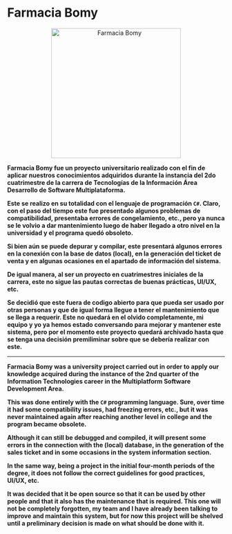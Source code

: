 # Farmacia Bomy
<p align="center">
  <img height="300em" src="https://raw.githubusercontent.com/FabianHMzz/farmacia-bomy/main/Farmacia%20Bomy/Resources/losrobles2_g.png" alt="Farmacia Bomy" />
</p>

**Farmacia Bomy fue un proyecto universitario realizado con el fin de aplicar nuestros conocimientos adquiridos durante la instancia del 2do cuatrimestre de la carrera de Tecnologías de la Información Área Desarrollo de Software Multiplataforma.**

**Este se realizo en su totalidad con el lenguaje de programación <code>C#</code>. Claro, con el paso del tiempo este fue presentado algunos problemas de compatibilidad, presentaba errores de congelamiento, etc., pero ya nunca se le volvio a dar mantenimiento luego de haber llegado a otro nivel en la universidad y el programa quedó obsoleto.**

**Si bien aún se puede depurar y compilar, este presentará algunos errores en la conexión con la base de datos (local), en la generación del ticket de venta y en algunas ocasiones en el apartado de información del sistema.**

**De igual manera, al ser un proyecto en cuatrimestres iniciales de la carrera, este no sigue las pautas correctas de buenas prácticas, UI/UX, etc.**

**Se decidió que este fuera de codigo abierto para que pueda ser usado por otras personas y que de igual forma llegue a tener el mantenimiento que se llega a requerir. Este no quedará en el olvido completamente, mi equipo y yo ya hemos estado conversando para mejorar y mantener este sistema, pero por el momento este proyecto quedará archivado hasta que se tenga una decisión premiliminar sobre que se debería realizar con este.**

---

**Farmacia Bomy was a university project carried out in order to apply our knowledge acquired during the instance of the 2nd quarter of the Information Technologies career in the Multiplatform Software Development Area.**

**This was done entirely with the <code>C#</code> programming language. Sure, over time it had some compatibility issues, had freezing errors, etc., but it was never maintained again after reaching another level in college and the program became obsolete.**

**Although it can still be debugged and compiled, it will present some errors in the connection with the (local) database, in the generation of the sales ticket and in some occasions in the system information section.**

**In the same way, being a project in the initial four-month periods of the degree, it does not follow the correct guidelines for good practices, UI/UX, etc.**

**It was decided that it be open source so that it can be used by other people and that it also has the maintenance that is required. This one will not be completely forgotten, my team and I have already been talking to improve and maintain this system, but for now this project will be shelved until a preliminary decision is made on what should be done with it.**
